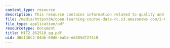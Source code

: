 ```yaml
---
content_type: resource
description: This resource contains information related to quality and quantity.
file: /media/https%3A/open-learning-course-data-rc.s3.amazonaws.com/2-852-manufacturing-systems-analysis-spring-2010/d8e138c204db69d6eabeed485d727418_MIT2_852S10_qq.pdf
file_type: application/pdf
resourcetype: Document
title: MIT2_852S10_qq.pdf
uid: d8e138c2-04db-69d6-eabe-ed485d727418
---
```

